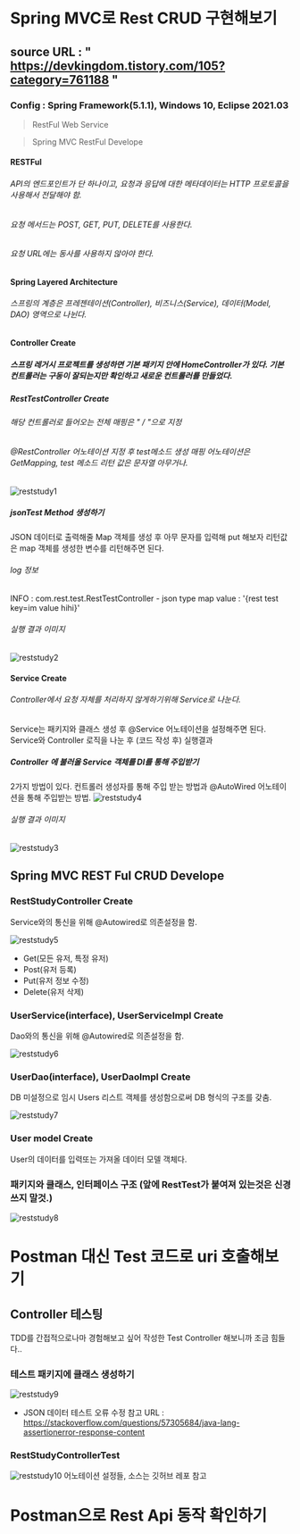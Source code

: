 # Spring MVC로 Rest CRUD 구현해보기
## source URL : " https://devkingdom.tistory.com/105?category=761188 "
### Config : Spring Framework(5.1.1), Windows 10, Eclipse 2021.03

> RestFul Web Service


> Spring MVC RestFul Develope
#### RESTFul
###### API의 엔드포인트가 단 하나이고, 요청과 응답에 대한 메타데이터는 HTTP 프로토콜을 사용해서 전달해야 함.
###### 요청 메서드는 POST, GET, PUT, DELETE를 사용한다.
###### 요청 URL에는 동사를 사용하지 않아야 한다.


#### Spring Layered Architecture
###### 스프링의 계층은 프레젠테이션(Controller), 비즈니스(Service), 데이터(Model, DAO) 영역으로 나뉜다.


#### Controller Create
##### 스프링 레거시 프로젝트를 생성하면 기본 패키지 안에 HomeController가 있다. 기본 컨트롤러는 구동이 잘되는지만 확인하고 새로운 컨트롤러를 만들었다.

##### RestTestController Create
###### 해당 컨트롤러로 들어오는 전체 매핑은 " / "으로 지정
###### @RestController 어노테이션 지정 후 test메소드 생성 매핑 어노테이션은 GetMapping, test 메소드 리턴 값은 문자열 아무거나.

![reststudy1](https://user-images.githubusercontent.com/67121077/135414269-ba83d1ba-b1c5-44ef-bacd-523309448b95.PNG)


##### jsonTest Method 생성하기 
JSON 데이터로 출력해줄  Map 객체를 생성 후 아무 문자를 입력해 put 해보자
리턴값은 map 객체를 생성한 변수를 리턴해주면 된다. 


###### log 정보
INFO : com.rest.test.RestTestController - json type map value : '{rest test key=im value hihi}'


###### 실행 결과 이미지
![reststudy2](https://user-images.githubusercontent.com/67121077/135415823-46824292-16ad-43a5-97b5-9a8ae203928a.PNG)



#### Service Create
###### Controller에서 요청 자체를 처리하지 않게하기위해 Service로 나눈다.
Service는 패키지와 클래스 생성 후 @Service 어노테이션을 설정해주면 된다. 
Service와 Controller 로직을 나눈 후 (코드 작성 후) 실행결과

##### Controller 에 불러올 Service 객체를 DI를 통해 주입받기
2가지 방법이 있다. 컨트롤러 생성자를 통해 주입 받는 방법과 @AutoWired 어노테이션을 통해 주입받는 방법. 
![reststudy4](https://user-images.githubusercontent.com/67121077/135420337-a3324948-159c-4d56-9252-03bd4e9a8344.PNG)

###### 실행 결과 이미지
![reststudy3](https://user-images.githubusercontent.com/67121077/135419582-594ee4f4-8282-42ce-a651-88d11409f614.PNG)





## Spring MVC REST Ful CRUD Develope
### RestStudyController Create
Service와의 통신을 위해 @Autowired로 의존설정을 함.

![reststudy5](https://user-images.githubusercontent.com/67121077/135705454-044734d6-295b-47d0-8e06-a5f74dbb882b.PNG)
- Get(모든 유저, 특정 유저)
- Post(유저 등록)
- Put(유저 정보 수정)
- Delete(유저 삭제)

### UserService(interface), UserServiceImpl Create 
Dao와의 통신을 위해 @Autowired로 의존설정을 함. 

![reststudy6](https://user-images.githubusercontent.com/67121077/135705469-7152ff0b-bffe-4b8f-aab2-45e5e7a88fb9.PNG)



### UserDao(interface), UserDaoImpl Create
DB 미설정으로 임시 Users 리스트 객체를 생성함으로써 DB 형식의 구조를 갖춤.

![reststudy7](https://user-images.githubusercontent.com/67121077/135705476-6e50680d-228f-4eaa-83dc-9fa0bee10a56.PNG)



### User model Create
User의 데이터를 입력또는 가져올 데이터 모델 객체다.


### 패키지와 클래스, 인터페이스 구조 (앞에 RestTest가 붙여져 있는것은 신경쓰지 말것.)
![reststudy8](https://user-images.githubusercontent.com/67121077/135705494-ac2c7a37-1dfd-4513-9fbe-56a41457dcb4.PNG)



# Postman 대신 Test 코드로 uri 호출해보기 
## Controller 테스팅
TDD를 간접적으로나마 경험해보고 싶어 작성한 Test Controller 해보니까 조금 힘들다.. 

### 테스트 패키지에 클래스 생성하기
![reststudy9](https://user-images.githubusercontent.com/67121077/135707469-fec5f8f3-6bdc-4c82-9b17-98a90c68b06a.PNG)

* JSON 데이터 테스트 오류 수정 참고 URL : https://stackoverflow.com/questions/57305684/java-lang-assertionerror-response-content

### RestStudyControllerTest
![reststudy10](https://user-images.githubusercontent.com/67121077/135709695-117085dc-f7d5-45a4-9944-0240163a5fd5.PNG)
어노테이션 설정들, 소스는 깃허브 레포 참고



# Postman으로 Rest Api 동작 확인하기 
